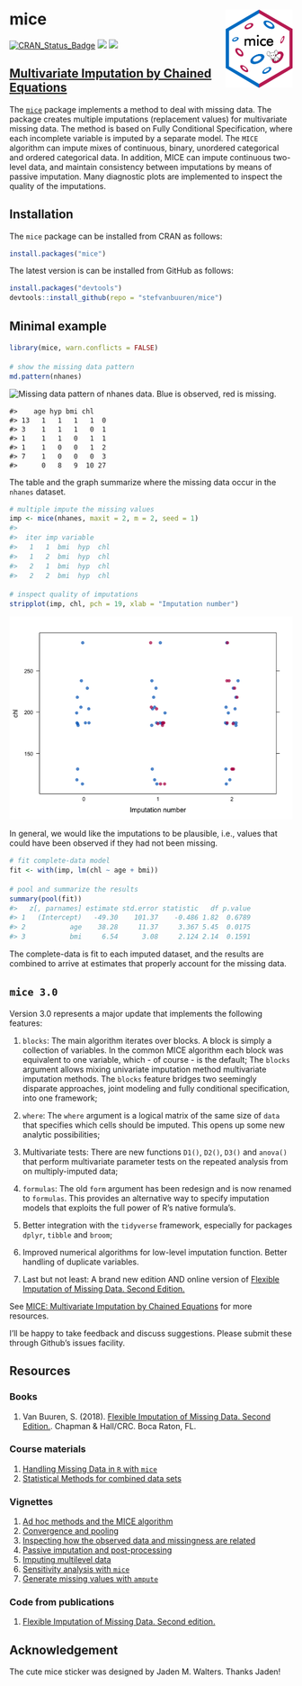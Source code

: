 <!-- README.md is generated from README.Rmd. Please edit that file -->

# mice <a href='https://stefvanbuuren.name/mice/'><img src='MICE_sticker_SMALL.png' align="right" height="139" /></a>

[![CRAN\_Status\_Badge](http://www.r-pkg.org/badges/version/mice)](https://cran.r-project.org/package=mice)
[![](http://cranlogs.r-pkg.org/badges/mice)](https://cran.r-project.org/package=mice)
[![](https://img.shields.io/badge/github%20version-3.7.5-orange.svg)](https://github.com/stefvanbuuren/mice)

## [Multivariate Imputation by Chained Equations](http://stefvanbuuren.github.io/mice/)

The [`mice`](https://cran.r-project.org/package=mice) package implements
a method to deal with missing data. The package creates multiple
imputations (replacement values) for multivariate missing data. The
method is based on Fully Conditional Specification, where each
incomplete variable is imputed by a separate model. The `MICE` algorithm
can impute mixes of continuous, binary, unordered categorical and
ordered categorical data. In addition, MICE can impute continuous
two-level data, and maintain consistency between imputations by means of
passive imputation. Many diagnostic plots are implemented to inspect the
quality of the imputations.

## Installation

The `mice` package can be installed from CRAN as follows:

``` r
install.packages("mice")
```

The latest version is can be installed from GitHub as follows:

``` r
install.packages("devtools")
devtools::install_github(repo = "stefvanbuuren/mice")
```

## Minimal example

``` r
library(mice, warn.conflicts = FALSE)

# show the missing data pattern
md.pattern(nhanes)
```

![Missing data pattern of `nhanes` data. Blue is observed, red is
missing.](README-pattern-1.png)

    #>    age hyp bmi chl   
    #> 13   1   1   1   1  0
    #> 3    1   1   1   0  1
    #> 1    1   1   0   1  1
    #> 1    1   0   0   1  2
    #> 7    1   0   0   0  3
    #>      0   8   9  10 27

The table and the graph summarize where the missing data occur in the
`nhanes` dataset.

``` r
# multiple impute the missing values
imp <- mice(nhanes, maxit = 2, m = 2, seed = 1)
#> 
#>  iter imp variable
#>   1   1  bmi  hyp  chl
#>   1   2  bmi  hyp  chl
#>   2   1  bmi  hyp  chl
#>   2   2  bmi  hyp  chl

# inspect quality of imputations
stripplot(imp, chl, pch = 19, xlab = "Imputation number")
```

![Distribution of `chl` per imputed data set.](README-stripplot-1.png)

In general, we would like the imputations to be plausible, i.e., values
that could have been observed if they had not been missing.

``` r
# fit complete-data model
fit <- with(imp, lm(chl ~ age + bmi))

# pool and summarize the results
summary(pool(fit))
#>   z[, parnames] estimate std.error statistic   df p.value
#> 1   (Intercept)   -49.30    101.37    -0.486 1.82  0.6789
#> 2           age    38.28     11.37     3.367 5.45  0.0175
#> 3           bmi     6.54      3.08     2.124 2.14  0.1591
```

The complete-data is fit to each imputed dataset, and the results are
combined to arrive at estimates that properly account for the missing
data.

## `mice 3.0`

Version 3.0 represents a major update that implements the following
features:

1.  `blocks`: The main algorithm iterates over blocks. A block is simply
    a collection of variables. In the common MICE algorithm each block
    was equivalent to one variable, which - of course - is the default;
    The `blocks` argument allows mixing univariate imputation method
    multivariate imputation methods. The `blocks` feature bridges two
    seemingly disparate approaches, joint modeling and fully conditional
    specification, into one framework;

2.  `where`: The `where` argument is a logical matrix of the same size
    of `data` that specifies which cells should be imputed. This opens
    up some new analytic possibilities;

3.  Multivariate tests: There are new functions `D1()`, `D2()`, `D3()`
    and `anova()` that perform multivariate parameter tests on the
    repeated analysis from on multiply-imputed data;

4.  `formulas`: The old `form` argument has been redesign and is now
    renamed to `formulas`. This provides an alternative way to specify
    imputation models that exploits the full power of R’s native
    formula’s.

5.  Better integration with the `tidyverse` framework, especially for
    packages `dplyr`, `tibble` and `broom`;

6.  Improved numerical algorithms for low-level imputation function.
    Better handling of duplicate variables.

7.  Last but not least: A brand new edition AND online version of
    [Flexible Imputation of Missing Data. Second
    Edition.](https://stefvanbuuren.name/fimd/)

See [MICE: Multivariate Imputation by Chained
Equations](http://stefvanbuuren.github.io/mice/) for more resources.

I’ll be happy to take feedback and discuss suggestions. Please submit
these through Github’s issues facility.

## Resources

### Books

1.  Van Buuren, S. (2018). [Flexible Imputation of Missing Data. Second
    Edition.](https://stefvanbuuren.name/fimd/). Chapman & Hall/CRC.
    Boca Raton, FL.

### Course materials

1.  [Handling Missing Data in `R` with
    `mice`](https://stefvanbuuren.github.io/Winnipeg/)
2.  [Statistical Methods for combined data
    sets](https://stefvanbuuren.github.io/RECAPworkshop/)

### Vignettes

1.  [Ad hoc methods and the MICE
    algorithm](https://gerkovink.github.io/miceVignettes/Ad_hoc_and_mice/Ad_hoc_methods.html)
2.  [Convergence and
    pooling](https://gerkovink.github.io/miceVignettes/Convergence_pooling/Convergence_and_pooling.html)
3.  [Inspecting how the observed data and missingness are
    related](https://gerkovink.github.io/miceVignettes/Missingness_inspection/Missingness_inspection.html)
4.  [Passive imputation and
    post-processing](https://gerkovink.github.io/miceVignettes/Passive_Post_processing/Passive_imputation_post_processing.html)
5.  [Imputing multilevel
    data](https://gerkovink.github.io/miceVignettes/Multi_level/Multi_level_data.html)
6.  [Sensitivity analysis with
    `mice`](https://gerkovink.github.io/miceVignettes/Sensitivity_analysis/Sensitivity_analysis.html)
7.  [Generate missing values with
    `ampute`](https://rianneschouten.github.io/mice_ampute/vignette/ampute.html)

### Code from publications

1.  [Flexible Imputation of Missing Data. Second
    edition.](https://github.com/stefvanbuuren/FIMD/tree/master/R)

## Acknowledgement

The cute mice sticker was designed by Jaden M. Walters. Thanks Jaden\!
